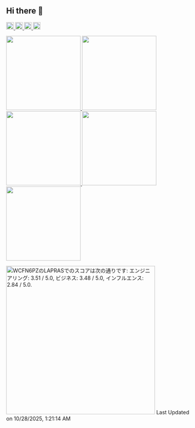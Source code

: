 ## Hi there 👋

<!--
**hrk-m/hrk-m** is a ✨ _special_ ✨ repository because its `README.md` (this file) appears on your GitHub profile.

Here are some ideas to get you started:

- 🔭 I’m currently working on ...
- 🌱 I’m currently learning ...
- 👯 I’m looking to collaborate on ...
- 🤔 I’m looking for help with ...
- 💬 Ask me about ...
- 📫 How to reach me: ...
- 😄 Pronouns: ...
- ⚡ Fun fact: ...
-->

<p align="left">
  <a href="https://github.com/hrk-m">
    <img height="20" src="https://komarev.com/ghpvc/?username=hrk-m" />
  </a>
  <a href="https://github.com/hrk-m">
    <img height="20" src="https://img.shields.io/github/followers/hrk-m?label=follow&logo=github&style=flat" />
  </a>
  <a href="http://qiita.com/hrk-m">
    <img height="20" src="https://qiita-badge.apiapi.app/s/hrk-m/posts.svg" />
  </a>
  <a href="http://qiita.com/hrk-m">
    <img height="20" src="https://qiita-badge.apiapi.app/s/hrk-m/contributions.svg" />
  </a>
</p>


<p align="left">
  <a href="https://github-profile-summary-cards.vercel.app/api/cards/profile-details?username=hrk-m&theme=github&exclude=">
    <img height="200" src="https://github-profile-summary-cards.vercel.app/api/cards/profile-details?username=hrk-m&theme=github&exclude=" />
  </a>

  <a href="http://github-profile-summary-cards.vercel.app/api/cards/repos-per-language?username=hrk-m&theme=github&exclude=">
    <img height="200" src="http://github-profile-summary-cards.vercel.app/api/cards/repos-per-language?username=hrk-m&theme=github&exclude=" />
  </a>
    
  <a href="http://github-profile-summary-cards.vercel.app/api/cards/most-commit-language?username=hrk-m&theme=github&exclude=">
    <img height="200" src="http://github-profile-summary-cards.vercel.app/api/cards/most-commit-language?username=hrk-m&theme=github&exclude=" />
  </a>
 
  <!-- <a href="https://raw.githubusercontent.com/hrk-m/hrk-m/main/profile-summary-card-output/github/2-most-commit-language.svg">
    <img height="200" src="https://raw.githubusercontent.com/hrk-m/hrk-m/main/profile-summary-card-output/github/2-most-commit-language.svg" />
  </a> -->
  
  <a href="http://github-profile-summary-cards.vercel.app/api/cards/stats?username=hrk-m&theme=github">
    <img height="200" src="http://github-profile-summary-cards.vercel.app/api/cards/stats?username=hrk-m&theme=github" />
  </a>
  
  <a href="https://github-profile-summary-cards.vercel.app/api/cards/productive-time?username=hrk-m&theme=github&utcOffset=9">
    <img height="200" src="https://github-profile-summary-cards.vercel.app/api/cards/productive-time?username=hrk-m&theme=github&utcOffset=9" />
  </a>
 
  <!-- <a href="https://raw.githubusercontent.com/hrk-m/hrk-m/main/profile-summary-card-output/github/4-productive-time.svg">
    <img height="200" src="https://raw.githubusercontent.com/hrk-m/hrk-m/main/profile-summary-card-output/github/4-productive-time.svg" />
  </a> -->
</p>


<!--START_SECTION:lapras-card-->
<p ><a href="https://lapras.com/public/WCFN6PZ" target="_blank" rel="noopener noreferrer"><img alt="WCFN6PZのLAPRASでのスコアは次の通りです: エンジニアリング: 3.51 / 5.0, ビジネス: 3.48 / 5.0, インフルエンス: 2.84 / 5.0." src="https://lapras-card-generator.vercel.app/api/svg?e=3.51&b=3.48&i=2.84&b1=%23020E27&b2=%230E5593&i1=%23030E21&i2=%231688BF&l=ja" width="400" ></a>  
Last Updated on 10/28/2025, 1:21:14 AM</p>
<!--END_SECTION:lapras-card-->

